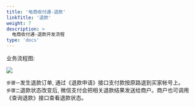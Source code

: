 ```yaml
---
title: '电商收付通-退款'
linkTitle: '退款'
weight: 7
description: >
  电商收付通-退款开发流程
type: 'docs'
---
```


业务流程图:

![](https://pay.weixin.qq.com/wiki/doc/apiv3/wxpay/assets/img/common/ecommerce/chapter2_3_5.png)

`步骤一`发生退款订单, 通过《退款申请》接口支付款按原路退到买家帐号上。\
`步骤二`退款状态改变后, 微信支付会把相关退款结果发送给商户。商户也可调用《查询退款》接口查看退款状态。
